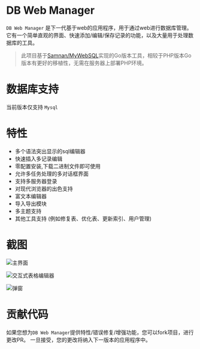 DB Web Manager
========
`DB Web Manager` 是下一代基于web的应用程序，用于通过web进行数据库管理。
它有一个简单直观的界面、快速添加/编辑/保存记录的功能，以及大量用于处理数据库的工具。

> 此项目基于[Samnan/MyWebSQL](https://github.com/Samnan/MyWebSQL)实现的Go版本工具，相较于PHP版本Go版本有更好的移植性，无需在服务器上部署PHP环境。

数据库支持
================
当前版本仅支持 `Mysql`

特性
========
- 多个语法突出显示的sql编辑器
- 快速插入多记录编辑
- 零配置安装,下载二进制文件即可使用
- 允许多任务处理的多对话框界面
- 支持多服务器登录
- 对现代浏览器的出色支持
- 富文本编辑器
- 导入导出模块
- 多主题支持
- 其他工具支持 (例如修复表、优化表、更新索引、用户管理)

截图
===========
![主界面](https://user-images.githubusercontent.com/872992/134867329-342238ca-7683-4ae8-ab6a-ceb4f877cefd.png)

![交互式表格编辑器](https://user-images.githubusercontent.com/872992/134867443-5ccb9243-33fd-4ea3-b59f-9c870b127972.png)

![弹窗](https://user-images.githubusercontent.com/872992/134867483-20bbdd23-ef94-485e-bd1a-d26e050611df.png)

贡献代码
=================
如果您想为`DB Web Manager`提供特性/错误修复/增强功能，您可以fork项目，进行更改PR。
一旦接受，您的更改将纳入下一版本的应用程序中。
